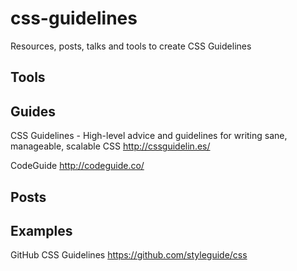# css-guidelines
Resources, posts, talks and tools to create CSS Guidelines

## Tools

## Guides

CSS Guidelines - High-level advice and guidelines for writing sane, manageable, scalable CSS
http://cssguidelin.es/

CodeGuide
http://codeguide.co/

## Posts


## Examples

GitHub CSS Guidelines
https://github.com/styleguide/css
